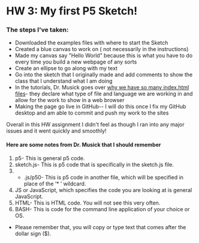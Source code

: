 # HW 3: My first P5 Sketch!

### The steps I've taken:
- Downloaded the examples files with where to start the Sketch
- Created a blue canvas to work on ( not necessarily in the instructions)
- Made my canvas say "Hello World" because this is what you have to do every time you build a new webpage of any sorts
- Create an ellipse to go along with my text
- Go into the sketch that I originally made and add comments to show the class that I understand what I am doing
- In the tutorials, Dr. Musick goes over [why we have so many index.html files](https://montana-media-arts.github.io/creative-coding-1/modules/week-3/discussionOnIndex/)- they declare what type of file and language we are working in and allow for the work to show in a web browser
- Making the page go live in GitHub-- I will do this once I fix my GitHub desktop and am able to commit and push my work to the sites


Overall in this HW assignment I didn't feel as though I ran into any major issues and it went quickly and smoothly!


#### Here are some notes from Dr. Musick that I should remember
1. p5- This is general p5 code.
2. sketch.js- This is p5 code that is specifically in the sketch.js file.
3. * .js/p50- This is p5 code in another file, which will be specified in place of the ‘* ’ wildcard.
4. JS or JavaScript, which specifies the code you are looking at is general JavaScript.
5. HTML- This is HTML code. You will not see this very often.
6. BASH- This is code for the command line application of your choice or OS.
  - Please remember that, you will copy or type text that comes after the dollar sign ($).
